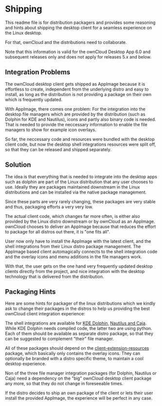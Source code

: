 # Shipping

This readme file is for distribution packagers and provides some reasoning and hints about shipping the desktop client for a seamless experience on the Linux desktop.

For that, ownCloud and the distributions need to collaborate.

Note that this information is valid for the ownCloud Desktop App 6.0 and subsequent releases only and does not apply for releases 5.x and below.
## Integration Problems

The ownCloud desktop client gets shipped as AppImage because it is effortless to create, independent from the underlying distro and easy to install, as long as the distribution is not providing a package on their own which is frequently updated.

With AppImage, there comes one problem: For the integration into the desktop file managers which are provided by the distribution (such as Dolphin for KDE and Nautilus), icons and partly also binary code is needed. That is needed to provide the neccessary information to enable the file managers to show for example icon overlays.

So far, the neccessary code and resources were bundled with the desktop client code, but now the desktop shell integrations resources were split off, so that they can be released and shipped separately.

## Solution

The idea is that everything that is needed to integrate into the desktop apps such as dolphin are part of the Linux distribution that any user chooses to use. Ideally they are packages maintained downstream in the Linux distributions and can be installed via the native package management.

Since these parts are very rarely changing, these packages are very stable and thus, packaging efforts a very very low.

The actual client code, which changes far more often, is either also provided by the Linux distro downstream or by ownCloud as an AppImage. ownCloud chooses to deliver an AppImage because that reduces the effort to package for all distros out there, it is "one fits all".

User now only have to install the AppImage with the latest client, and the shell integrations from their Linux distro package management. The AppImage based client automagically connects to the shell integration code and the overlay icons and menu additions in the file managers work.

With that, the user gets on the one hand very frequently updated desktop clients directly from the project, and nice integration with the desktop technology that is delivered from the distribution.

## Packaging Hints

Here are some hints for packager of the linux distributions which we kindly ask to change their packages in the distros to help us providing the best ownCloud client integration experience:

The shell integrations are available for [KDE Dolphin](https://github.com/owncloud/client-desktop-shell-integration-dolphin), [Nautilus and Caja](https://github.com/owncloud/client-desktop-shell-integration-nautilus). While KDE Dolphin needs compiled code, the latter two are using python.
Each of them should be available as separate distro package, so that they can be suggested to complement "their" file manager.

All of these packages should depend on the [client-extension-resources](https://github.com/owncloud/client-desktop-shell-integration-resources) package, which basically only contains the overlay icons. They can optionally be branded with a distro specific theme, to maintain a cool desktop experience.

Non of the three file manager integration packages (for Dolphin, Nautilus or Caja) need a dependency on the "big" ownCloud desktop client package any more, so that they do not change in foreseeable times.

If the distro decides to ship an own package of the client or lets their user install the provided AppImage, the experience will be perfect in any case.

